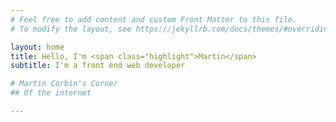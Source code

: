 ```yaml
---
# Feel free to add content and custom Front Matter to this file.
# To modify the layout, see https://jekyllrb.com/docs/themes/#overriding-theme-defaults

layout: home
title: Hello, I'm <span class="highlight">Martin</span>
subtitle: I'm a front end web developer

# Martin Corbin's Corner
## Of the internet

---
```

